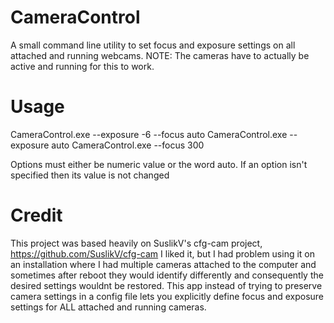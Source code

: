 # CameraControl
A small command line utility to set focus and exposure settings on all attached and running webcams. NOTE: The cameras have to actually be active and running for this to work. 

# Usage
CameraControl.exe --exposure -6 --focus auto
CameraControl.exe --exposure auto
CameraControl.exe --focus 300

Options must either be numeric value or the word auto.
If an option isn't specified then its value is not changed

# Credit

This project was based heavily on SuslikV's cfg-cam project, https://github.com/SuslikV/cfg-cam
I liked it, but I had problem using it on an installation where I had multiple cameras attached to the computer and sometimes after reboot they would identify differently and consequently the desired settings wouldnt be restored. This app instead of trying to preserve camera settings in a config file lets you explicitly define focus and exposure settings for ALL attached and running cameras. 